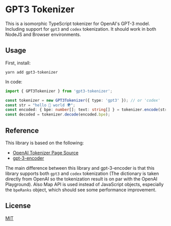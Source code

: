 # GPT3 Tokenizer

This is a isomorphic TypeScript tokenizer for OpenAI's GPT-3 model. Including support for `gpt3` and `codex` tokenization. It should work in both NodeJS and Browser environments.
## Usage

First, install:

```shell
yarn add gpt3-tokenizer
```

In code:

```typescript
import { GPT3Tokenizer } from 'gpt3-tokenizer';

const tokenizer = new GPT3Tokenizer({ type: 'gpt3' }); // or 'codex'
const str = "hello 👋 world 🌍";
const encoded: { bpe: number[]; text: string[] } = tokenizer.encode(str);
const decoded = tokenizer.decode(encoded.bpe);
```

## Reference

This library is based on the following:
- [OpenAI Tokenizer Page Source](https://beta.openai.com/tokenizer?view=bpe)
- [gpt-3-encoder](https://github.com/latitudegames/GPT-3-Encoder)

The main difference between this library and gpt-3-encoder is that this library supports both `gpt3` and `codex` tokenization (The dictionary is taken directly from OpenAI so the tokenization result is on par with the OpenAI Playground). Also Map API is used instead of JavaScript objects, especially the `bpeRanks` object, which should see some performance improvement.

## License

[MIT](./LICENSE)